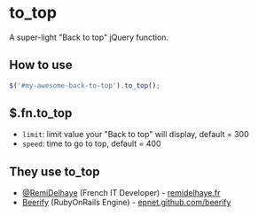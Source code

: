 # to_top

A super-light "Back to top" jQuery function.

## How to use

```js
$('#my-awesome-back-to-top').to_top();
```

## $.fn.to_top

* `limit`: limit value your "Back to top" will display, default = 300
* `speed`: time to go to top, default = 400
 
## They use to_top

* [@RemiDelhaye](https://github.com/RemiDelhaye) (French IT Developer) - [remidelhaye.fr](http://remidelhaye.fr)
* [Beerify](http://github.com/epnet/beerify) (RubyOnRails Engine) - [epnet.github.com/beerify](http://epnet.github.com/beerify)
